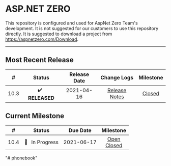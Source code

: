# ASP.NET ZERO

This repository is configured and used for AspNet Zero Team's development. 
It is not suggested for our customers to use this repository directly. It is suggested to download a project from https://aspnetzero.com/Download.

____________

## Most Recent Release

|  #   |     Status     |  Release Date  |                         Change Logs                          |                          Milestone                           |
| :--: | :------------: | :--------: | :----------------------------------------------------------: | :----------------------------------------------------------: |
| 10.3 | ✔️ &thinsp; **RELEASED** | 2021-04-16 | [Release Notes](https://docs.aspnetzero.com/en/common/latest/Change-Logs) | [Closed](https://github.com/aspnetzero/aspnet-zero-core/milestone/84?closed=1) |

## Current Milestone
|  #   |    Status     |  Due Date  |                          Milestone                           |
| :--: | :-----------: | :--------: | :----------------------------------------------------------: |
| 10.4  | 🚧 &thinsp; In Progress | 2021-06-17 | [Open](https://github.com/aspnetzero/aspnet-zero-core/milestone/88)<br>[Closed](https://github.com/aspnetzero/aspnet-zero-core/milestone/88?closed=1) |

"# phonebook" 
